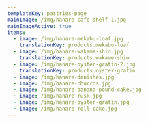 ```yaml
---
templateKey: pastries-page
mainImage: /img/hanare-cafe-shelf-1.jpg
mainImageActive: true
items:
  - image: /img/hanare-mekabu-loaf.jpg
    translationKey: products.mekabu-loaf
  - image: /img/hanare-wakame-shio.jpg
    translationKey: products.wakame-shio
  - image: /img/hanare-oyster-gratin-2.jpg
    translationKey: products.oyster-gratin
  - image: /img/hanare-danishes.jpg
  - image: /img/hanare-churros.jpg
  - image: /img/hanare-banana-pound-cake.jpg
  - image: /img/hanare-rusk.jpg
  - image: /img/hanare-oyster-gratin.jpg
  - image: /img/hanare-roll-cake.jpg
---
```

